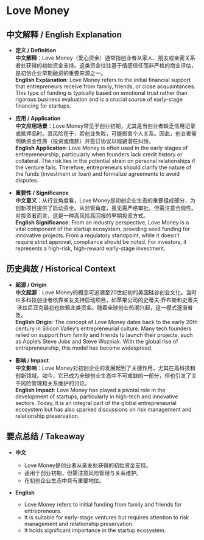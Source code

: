 # Love Money

## 中文解释 / English Explanation

* **定义 / Definition**  
  **中文解释**：Love Money（爱心资金）通常指创业者从家人、朋友或亲密关系者处获得的初始资金支持。这类资金往往基于情感信任而非严格的商业评估，是初创企业早期融资的重要来源之一。  
  **English Explanation**: Love Money refers to the initial financial support that entrepreneurs receive from family, friends, or close acquaintances. This type of funding is typically based on emotional trust rather than rigorous business evaluation and is a crucial source of early-stage financing for startups.

* **应用 / Application**  
  **中文应用场景**：Love Money常见于创业初期，尤其是当创业者缺乏信用记录或抵押品时。其风险在于，若创业失败，可能损害个人关系。因此，创业者需明确资金性质（投资或借款）并签订协议以规避潜在纠纷。  
  **English Application**: Love Money is often used in the early stages of entrepreneurship, particularly when founders lack credit history or collateral. The risk lies in the potential strain on personal relationships if the venture fails. Therefore, entrepreneurs should clarify the nature of the funds (investment or loan) and formalize agreements to avoid disputes.

* **重要性 / Significance**  
  **中文意义**：从行业角度看，Love Money是初创企业生态的重要组成部分，为创新项目提供了启动资金。从监管角度，虽无需严格审批，但需注意合规性。对投资者而言，这是一种高风险高回报的早期投资方式。  
  **English Significance**: From an industry perspective, Love Money is a vital component of the startup ecosystem, providing seed funding for innovative projects. From a regulatory standpoint, while it doesn’t require strict approval, compliance should be noted. For investors, it represents a high-risk, high-reward early-stage investment.

## 历史典故 / Historical Context

* **起源 / Origin**  
  **中文起源**：Love Money的概念可追溯至20世纪初的美国硅谷创业文化。当时许多科技创业者依靠亲友支持启动项目，如苹果公司的史蒂夫·乔布斯和史蒂夫·沃兹尼亚克最初也依赖此类资金。随着全球创业热潮兴起，这一模式逐渐普及。  
  **English Origin**: The concept of Love Money dates back to the early 20th century in Silicon Valley’s entrepreneurial culture. Many tech founders relied on support from family and friends to launch their projects, such as Apple’s Steve Jobs and Steve Wozniak. With the global rise of entrepreneurship, this model has become widespread.

* **影响 / Impact**  
  **中文影响**：Love Money对初创企业的发展起到了关键作用，尤其在高科技和创新领域。如今，它已成为全球创业生态中不可或缺的一部分，但也引发了关于风险管理和关系维护的讨论。  
  **English Impact**: Love Money has played a pivotal role in the development of startups, particularly in high-tech and innovative sectors. Today, it is an integral part of the global entrepreneurial ecosystem but has also sparked discussions on risk management and relationship preservation.

## 要点总结 / Takeaway

* **中文**  
  - Love Money是创业者从亲友处获得的初始资金支持。  
  - 适用于创业初期，但需注意风险管理与关系维护。  
  - 在初创企业生态中具有重要地位。

* **English**  
  - Love Money refers to initial funding from family and friends for entrepreneurs.  
  - It is suitable for early-stage ventures but requires attention to risk management and relationship preservation.  
  - It holds significant importance in the startup ecosystem.